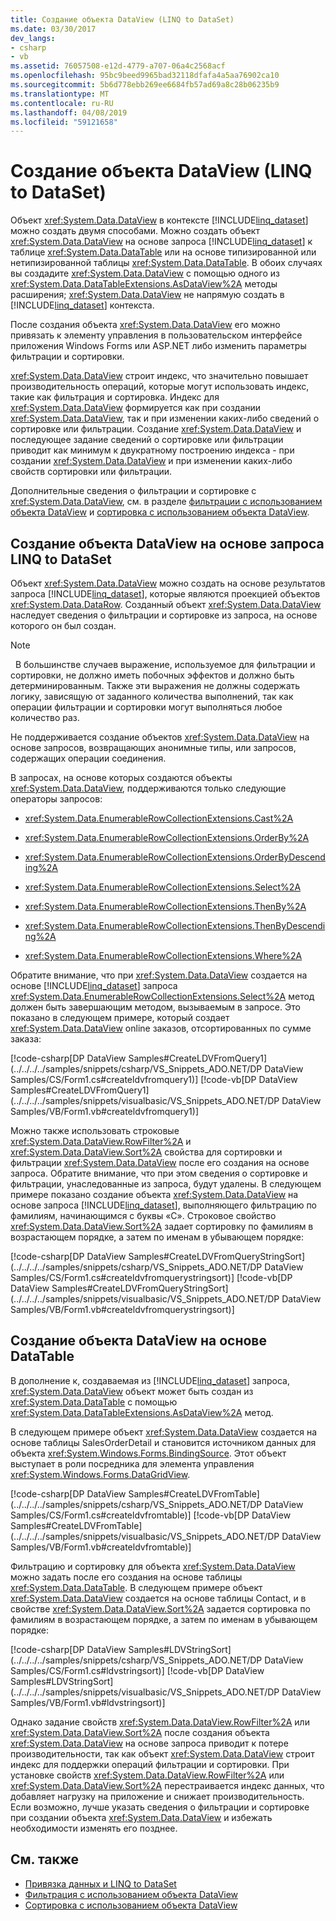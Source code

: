 ```yaml
---
title: Создание объекта DataView (LINQ to DataSet)
ms.date: 03/30/2017
dev_langs:
- csharp
- vb
ms.assetid: 76057508-e12d-4779-a707-06a4c2568acf
ms.openlocfilehash: 95bc9beed9965bad32118dfafa4a5aa76902ca10
ms.sourcegitcommit: 5b6d778ebb269ee6684fb57ad69a8c28b06235b9
ms.translationtype: MT
ms.contentlocale: ru-RU
ms.lasthandoff: 04/08/2019
ms.locfileid: "59121658"
---
```

# <a name="creating-a-dataview-object-linq-to-dataset"></a>Создание объекта DataView (LINQ to DataSet)
Объект <xref:System.Data.DataView> в контексте [!INCLUDE[linq_dataset](../../../../includes/linq-dataset-md.md)] можно создать двумя способами. Можно создать объект <xref:System.Data.DataView> на основе запроса [!INCLUDE[linq_dataset](../../../../includes/linq-dataset-md.md)] к таблице <xref:System.Data.DataTable> или на основе типизированной или нетипизированной таблицы <xref:System.Data.DataTable>. В обоих случаях вы создадите <xref:System.Data.DataView> с помощью одного из <xref:System.Data.DataTableExtensions.AsDataView%2A> методы расширения; <xref:System.Data.DataView> не напрямую создать в [!INCLUDE[linq_dataset](../../../../includes/linq-dataset-md.md)] контекста.  
  
 После создания объекта <xref:System.Data.DataView> его можно привязать к элементу управления в пользовательском интерфейсе приложения Windows Forms или ASP.NET либо изменить параметры фильтрации и сортировки.  
  
 <xref:System.Data.DataView> строит индекс, что значительно повышает производительность операций, которые могут использовать индекс, такие как фильтрация и сортировка. Индекс для <xref:System.Data.DataView> формируется как при создании <xref:System.Data.DataView>, так и при изменении каких-либо сведений о сортировке или фильтрации. Создание <xref:System.Data.DataView> и последующее задание сведений о сортировке или фильтрации приводит как минимум к двукратному построению индекса - при создании <xref:System.Data.DataView> и при изменении каких-либо свойств сортировки или фильтрации.  
  
 Дополнительные сведения о фильтрации и сортировке с <xref:System.Data.DataView>, см. в разделе [фильтрации с использованием объекта DataView](../../../../docs/framework/data/adonet/filtering-with-dataview-linq-to-dataset.md) и [сортировка с использованием объекта DataView](../../../../docs/framework/data/adonet/sorting-with-dataview-linq-to-dataset.md).  
  
## <a name="creating-dataview-from-a-linq-to-dataset-query"></a>Создание объекта DataView на основе запроса LINQ to DataSet  
 Объект <xref:System.Data.DataView> можно создать на основе результатов запроса [!INCLUDE[linq_dataset](../../../../includes/linq-dataset-md.md)], которые являются проекцией объектов <xref:System.Data.DataRow>. Созданный объект <xref:System.Data.DataView> наследует сведения о фильтрации и сортировке из запроса, на основе которого он был создан.  
  
> [!NOTE]
>    В большинстве случаев выражение, используемое для фильтрации и сортировки, не должно иметь побочных эффектов и должно быть детерминированным. Также эти выражения не должны содержать логику, зависящую от заданного количества выполнений, так как операции фильтрации и сортировки могут выполняться любое количество раз.  
  
 Не поддерживается создание объектов <xref:System.Data.DataView> на основе запросов, возвращающих анонимные типы, или запросов, содержащих операции соединения.  
  
 В запросах, на основе которых создаются объекты <xref:System.Data.DataView>, поддерживаются только следующие операторы запросов:  
  
-   <xref:System.Data.EnumerableRowCollectionExtensions.Cast%2A>  
  
-   <xref:System.Data.EnumerableRowCollectionExtensions.OrderBy%2A>  
  
-   <xref:System.Data.EnumerableRowCollectionExtensions.OrderByDescending%2A>  
  
-   <xref:System.Data.EnumerableRowCollectionExtensions.Select%2A>  
  
-   <xref:System.Data.EnumerableRowCollectionExtensions.ThenBy%2A>  
  
-   <xref:System.Data.EnumerableRowCollectionExtensions.ThenByDescending%2A>  
  
-   <xref:System.Data.EnumerableRowCollectionExtensions.Where%2A>  
  
 Обратите внимание, что при <xref:System.Data.DataView> создается на основе [!INCLUDE[linq_dataset](../../../../includes/linq-dataset-md.md)] запроса <xref:System.Data.EnumerableRowCollectionExtensions.Select%2A> метод должен быть завершающим методом, вызываемым в запросе. Это показано в следующем примере, который создает <xref:System.Data.DataView> online заказов, отсортированных по сумме заказа:  
  
 [!code-csharp[DP DataView Samples#CreateLDVFromQuery1](../../../../samples/snippets/csharp/VS_Snippets_ADO.NET/DP DataView Samples/CS/Form1.cs#createldvfromquery1)]
 [!code-vb[DP DataView Samples#CreateLDVFromQuery1](../../../../samples/snippets/visualbasic/VS_Snippets_ADO.NET/DP DataView Samples/VB/Form1.vb#createldvfromquery1)]  
  
 Можно также использовать строковые <xref:System.Data.DataView.RowFilter%2A> и <xref:System.Data.DataView.Sort%2A> свойства для сортировки и фильтрации <xref:System.Data.DataView> после его создания на основе запроса. Обратите внимание, что при этом сведения о сортировке и фильтрации, унаследованные из запроса, будут удалены. В следующем примере показано создание объекта <xref:System.Data.DataView> на основе запроса [!INCLUDE[linq_dataset](../../../../includes/linq-dataset-md.md)], выполняющего фильтрацию по фамилиям, начинающимся с буквы «С». Строковое свойство <xref:System.Data.DataView.Sort%2A> задает сортировку по фамилиям в возрастающем порядке, а затем по именам в убывающем порядке:  
  
 [!code-csharp[DP DataView Samples#CreateLDVFromQueryStringSort](../../../../samples/snippets/csharp/VS_Snippets_ADO.NET/DP DataView Samples/CS/Form1.cs#createldvfromquerystringsort)]
 [!code-vb[DP DataView Samples#CreateLDVFromQueryStringSort](../../../../samples/snippets/visualbasic/VS_Snippets_ADO.NET/DP DataView Samples/VB/Form1.vb#createldvfromquerystringsort)]  
  
## <a name="creating-a-dataview-from-a-datatable"></a>Создание объекта DataView на основе DataTable  
 В дополнение к, создаваемая из [!INCLUDE[linq_dataset](../../../../includes/linq-dataset-md.md)] запроса, <xref:System.Data.DataView> объект может быть создан из <xref:System.Data.DataTable> с помощью <xref:System.Data.DataTableExtensions.AsDataView%2A> метод.  
  
 В следующем примере объект <xref:System.Data.DataView> создается на основе таблицы SalesOrderDetail и становится источником данных для объекта <xref:System.Windows.Forms.BindingSource>. Этот объект выступает в роли посредника для элемента управления <xref:System.Windows.Forms.DataGridView>.  
  
 [!code-csharp[DP DataView Samples#CreateLDVFromTable](../../../../samples/snippets/csharp/VS_Snippets_ADO.NET/DP DataView Samples/CS/Form1.cs#createldvfromtable)]
 [!code-vb[DP DataView Samples#CreateLDVFromTable](../../../../samples/snippets/visualbasic/VS_Snippets_ADO.NET/DP DataView Samples/VB/Form1.vb#createldvfromtable)]  
  
 Фильтрацию и сортировку для объекта <xref:System.Data.DataView> можно задать после его создания на основе таблицы <xref:System.Data.DataTable>. В следующем примере объект <xref:System.Data.DataView> создается на основе таблицы Contact, и в свойстве <xref:System.Data.DataView.Sort%2A> задается сортировка по фамилиям в возрастающем порядке, а затем по именам в убывающем порядке:  
  
 [!code-csharp[DP DataView Samples#LDVStringSort](../../../../samples/snippets/csharp/VS_Snippets_ADO.NET/DP DataView Samples/CS/Form1.cs#ldvstringsort)]
 [!code-vb[DP DataView Samples#LDVStringSort](../../../../samples/snippets/visualbasic/VS_Snippets_ADO.NET/DP DataView Samples/VB/Form1.vb#ldvstringsort)]  
  
 Однако задание свойств <xref:System.Data.DataView.RowFilter%2A> или <xref:System.Data.DataView.Sort%2A> после создания объекта <xref:System.Data.DataView> на основе запроса приводит к потере производительности, так как объект <xref:System.Data.DataView> строит индекс для поддержки операций фильтрации и сортировки. При установке свойств <xref:System.Data.DataView.RowFilter%2A> или <xref:System.Data.DataView.Sort%2A> перестраивается индекс данных, что добавляет нагрузку на приложение и снижает производительность. Если возможно, лучше указать сведения о фильтрации и сортировке при создании объекта <xref:System.Data.DataView> и избежать необходимости изменять его позднее.  
  
## <a name="see-also"></a>См. также

- [Привязка данных и LINQ to DataSet](../../../../docs/framework/data/adonet/data-binding-and-linq-to-dataset.md)
- [Фильтрация с использованием объекта DataView](../../../../docs/framework/data/adonet/filtering-with-dataview-linq-to-dataset.md)
- [Сортировка с использованием объекта DataView](../../../../docs/framework/data/adonet/sorting-with-dataview-linq-to-dataset.md)
